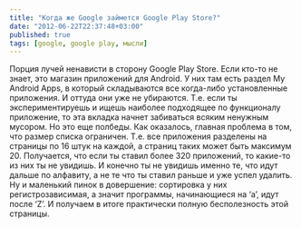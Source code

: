 ```yaml
---
title: "Когда же Google займется Google Play Store?"
date: "2012-06-22T22:37:48+03:00"
published: true
tags: [google, google play, мысли]
---
```


Порция лучей ненависти в сторону Google Play Store. Если кто-то не знает, это магазин приложений для Android.
У них там есть раздел My Android Apps, в который складываются все когда-либо установленные приложения. И оттуда они уже
не убираются. Т.е. если ты экспериментируешь и ищешь наиболее подходящее по функционалу приложение, то эта вкладка
начнет забиваться всяким ненужным мусором. Но это еще полбеды. Как оказалось, главная проблема в том, что размер
списка ограничен. Т.е. все приложения разделены на страницы по 16 штук на каждой, а страниц таких может быть
максимум 20. Получается, что если ты ставил более 320 приложений, то какие-то из них ты не увидишь. И конечно ты
не увидишь именно те, что идут дальше по алфавиту, а не те что ты ставил раньше и уже успел удалить. Ну и маленький
пинок в довершение: сортировка у них регистрозависимая, а значит программы, начинающиеся на ‘a’, идут после ‘Z’.
И получаем в итоге практически полную бесполезность этой страницы.

